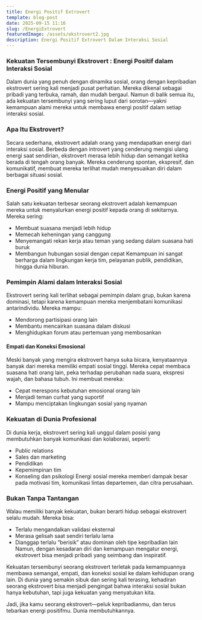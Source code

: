 ```yaml
---
title: Energi Positif Extrovert
template: blog-post
date: 2025-09-15 11:16
slug: /EnergiExtrovert
featuredImage: /assets/ekstrovert2.jpg
description: Energi Positif Extrovert Dalam Interaksi Sosial
---
```


### Kekuatan Tersembunyi Ekstrovert : Energi Positif dalam Interaksi Sosial
 

Dalam dunia yang penuh dengan dinamika sosial, orang dengan kepribadian ekstrovert sering kali menjadi pusat perhatian. Mereka dikenal sebagai pribadi yang terbuka, ramah, dan mudah bergaul. Namun di balik semua itu, ada kekuatan tersembunyi yang sering luput dari sorotan—yakni kemampuan alami mereka untuk membawa energi positif dalam setiap interaksi sosial.

### Apa Itu Ekstrovert?

Secara sederhana, ekstrovert adalah orang yang mendapatkan energi dari interaksi sosial. Berbeda dengan introvert yang cenderung mengisi ulang energi saat sendirian, ekstrovert merasa lebih hidup dan semangat ketika berada di tengah orang banyak. Mereka cenderung spontan, ekspresif, dan komunikatif, membuat mereka terlihat mudah menyesuaikan diri dalam berbagai situasi sosial.


### Energi Positif yang Menular

Salah satu kekuatan terbesar seorang ekstrovert adalah kemampuan mereka untuk menyalurkan energi positif kepada orang di sekitarnya. Mereka sering:

- Membuat suasana menjadi lebih hidup
- Memecah keheningan yang canggung
- Menyemangati rekan kerja atau teman yang sedang dalam suasana hati buruk
- Membangun hubungan sosial dengan cepat
Kemampuan ini sangat berharga dalam lingkungan kerja tim, pelayanan publik, pendidikan, hingga dunia hiburan.

### Pemimpin Alami dalam Interaksi Sosial

Ekstrovert sering kali terlihat sebagai pemimpin dalam grup, bukan karena dominasi, tetapi karena kemampuan mereka menjembatani komunikasi antarindividu. Mereka mampu:

- Mendorong partisipasi orang lain
- Membantu mencairkan suasana dalam diskusi
- Menghidupkan forum atau pertemuan yang membosankan

#### Empati dan Koneksi Emosional

Meski banyak yang mengira ekstrovert hanya suka bicara, kenyataannya banyak dari mereka memiliki empati sosial tinggi. Mereka cepat membaca suasana hati orang lain, peka terhadap perubahan nada suara, ekspresi wajah, dan bahasa tubuh. Ini membuat mereka:

- Cepat merespons kebutuhan emosional orang lain
- Menjadi teman curhat yang suportif
- Mampu menciptakan lingkungan sosial yang nyaman

### Kekuatan di Dunia Profesional

Di dunia kerja, ekstrovert sering kali unggul dalam posisi yang membutuhkan banyak komunikasi dan kolaborasi, seperti:

- Public relations
- Sales dan marketing
- Pendidikan
- Kepemimpinan tim
- Konseling dan psikologi
Energi sosial mereka memberi dampak besar pada motivasi tim, komunikasi lintas departemen, dan citra perusahaan.

### Bukan Tanpa Tantangan

Walau memiliki banyak kekuatan, bukan berarti hidup sebagai ekstrovert selalu mudah. Mereka bisa:

- Terlalu mengandalkan validasi eksternal
- Merasa gelisah saat sendiri terlalu lama
- Dianggap terlalu “berisik” atau dominan oleh tipe kepribadian lain
Namun, dengan kesadaran diri dan kemampuan mengatur energi, ekstrovert bisa menjadi pribadi yang seimbang dan inspiratif.

Kekuatan tersembunyi seorang ekstrovert terletak pada kemampuannya membawa semangat, empati, dan koneksi sosial ke dalam kehidupan orang lain. Di dunia yang semakin sibuk dan sering kali terasing, kehadiran seorang ekstrovert bisa menjadi pengingat bahwa interaksi sosial bukan hanya kebutuhan, tapi juga kekuatan yang menyatukan kita.

Jadi, jika kamu seorang ekstrovert—peluk kepribadianmu, dan terus tebarkan energi positifmu. Dunia membutuhkannya.

